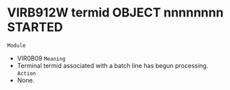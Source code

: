 # VIRB912W termid OBJECT nnnnnnnn STARTED
`Module`
- VIR0B09
`Meaning`
- Terminal termid associated with a batch line has begun processing.
`Action`
- None.
